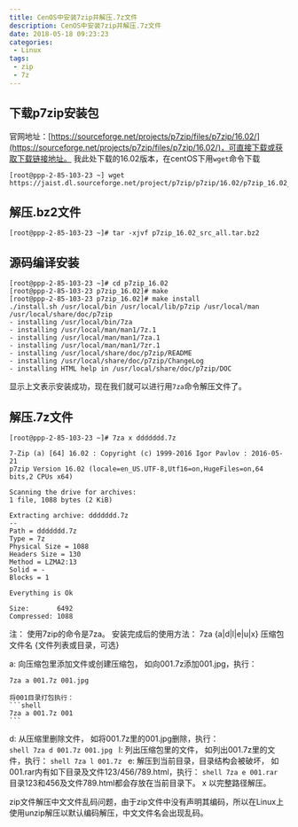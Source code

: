 ```yaml
---
title: CenOS中安装7zip并解压.7z文件
description: CenOS中安装7zip并解压.7z文件
date: 2018-05-18 09:23:23
categories:
 - Linux
tags:
 - zip
 - 7z
---
```


## 下载p7zip安装包
官网地址：[https://sourceforge.net/projects/p7zip/files/p7zip/16.02/](https://sourceforge.net/projects/p7zip/files/p7zip/16.02/)，可直接下载或获取下载链接地址。
我此处下载的16.02版本，在centOS下用```wget```命令下载
```shell
[root@ppp-2-85-103-23 ~] wget https://jaist.dl.sourceforge.net/project/p7zip/p7zip/16.02/p7zip_16.02_src_all.tar.bz2 
```
## 解压.bz2文件
```shell
[root@ppp-2-85-103-23 ~]# tar -xjvf p7zip_16.02_src_all.tar.bz2 
```
## 源码编译安装
```
[root@ppp-2-85-103-23 ~]# cd p7zip_16.02
[root@ppp-2-85-103-23 p7zip_16.02]# make
[root@ppp-2-85-103-23 p7zip_16.02]# make install
./install.sh /usr/local/bin /usr/local/lib/p7zip /usr/local/man /usr/local/share/doc/p7zip 
- installing /usr/local/bin/7za
- installing /usr/local/man/man1/7z.1
- installing /usr/local/man/man1/7za.1
- installing /usr/local/man/man1/7zr.1
- installing /usr/local/share/doc/p7zip/README
- installing /usr/local/share/doc/p7zip/ChangeLog
- installing HTML help in /usr/local/share/doc/p7zip/DOC
```
显示上文表示安装成功，现在我们就可以进行用```7za```命令解压文件了。
## 解压.7z文件
```shell
[root@ppp-2-85-103-23 ~]# 7za x ddddddd.7z 

7-Zip (a) [64] 16.02 : Copyright (c) 1999-2016 Igor Pavlov : 2016-05-21
p7zip Version 16.02 (locale=en_US.UTF-8,Utf16=on,HugeFiles=on,64 bits,2 CPUs x64)

Scanning the drive for archives:
1 file, 1088 bytes (2 KiB)

Extracting archive: ddddddd.7z
--
Path = ddddddd.7z
Type = 7z
Physical Size = 1088
Headers Size = 130
Method = LZMA2:13
Solid = -
Blocks = 1

Everything is Ok

Size:       6492
Compressed: 1088
```
注：
使用7zip的命令是7za。
安装完成后的使用方法：
7za {a|d|l|e|u|x} 压缩包文件名 {文件列表或目录，可选}
 
a:  向压缩包里添加文件或创建压缩包，
    如向001.7z添加001.jpg，执行：
```shell
7za a 001.7z 001.jpg
```
    将001目录打包执行：
    ```shell
    7za a 001.7z 001
    ```
d:  从压缩里删除文件，
    如将001.7z里的001.jpg删除，执行：  
    ```shell
    7za d 001.7z 001.jpg
    ```
l:  列出压缩包里的文件，
    如列出001.7z里的文件，执行：
    ```shell
    7za l 001.7z
    ```
e:  解压到当前目录，目录结构会被破坏，
    如001.rar内有如下目录及文件123/456/789.html，执行：
    ```shell
    7za e 001.rar
    ```
    目录123和456及文件789.html都会存放在当前目录下。
x  以完整路径解压。
 
zip文件解压中文文件乱码问题，由于zip文件中没有声明其编码，所以在Linux上使用unzip解压以默认编码解压，中文文件名会出现乱码。
